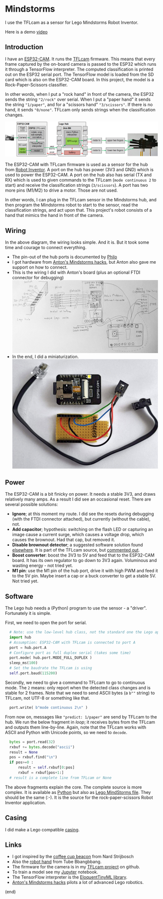 # Mindstorms
I use the TFLcam as a sensor for Lego Mindstorms Robot Inventor.

Here is a demo [video](https://youtu.be/sf4MbvWIKFw)


## Introduction
I have an [ESP32-CAM](https://www.aliexpress.com/item/1005001818136526.html).
It runs the [TFLcam](https://github.com/maarten-pennings/TFLcam) firmware.
This means that every frame captured by the on-board camera is passed to the ESP32 which runs it through a TensorFlow interpreter.
The computed classification is printed out on the ESP32 serial port.
The TensorFlow model is loaded from the SD card which is also on the ESP32-CAM board.
In this project, the model is a Rock-Paper-Scissors classifier.

In other words, when I put a "rock hand" in front of the camera, the ESP32 sends the string `"2/rock"` over serial.
When I put a "paper hand" it sends the string `"1/paper"`, and for a "scissors hand" `"3/scissors"`. 
If there is no hand, it sends `"0/none"`. TFLcam only sends strings when the classification changes.

![System overview](system.png)

The ESP32-CAM with TFLcam firmware is used as a sensor for the hub from
[Robot Inventor](https://www.lego.com/en-nl/product/robot-inventor-51515).
A port on the hub has power (3V3 and GND) which is used to power the ESP32-CAM.
A port on the hub also has serial (TX and RX) which is used to given commands to the TFLcam (`mode continuous 2` to start) 
and receive the classification strings (`3/scissors`).
A port has two more pins (M1/M2) to drive a motor. Those are not used.

In other words, I can plug in the TFLcam sensor in the Mindstorms hub, and then program
the Mindstorms robot to start to the sensor, read the classification strings, and act upon that.
This project's robot consists of a hand that mimics the hand in front of the camera.

## Wiring
In the above diagram, the wiring looks simple. 
And it is. But it took some time and courage to connect everything.

- The pin-out of the hub ports is documented by [Philo](https://www.philohome.com/wedo2reverse/connect.htm)
- I got hardware from [Anton's Mindstorms hacks](https://antonsmindstorms.com/product/uart-breakout-board-for-spike-and-ev3-openmv-compatible/),
  but Anton also gave me support on how to connect.
- This is the wiring I did with Anton's board (plus an optional FTDI connector for debugging)
  ![Wiring](wiring.jpg)
- In the end, I did a miniaturization.
  ![Miniaturization](mini.jpg)

## Power

The ESP32-CAM is a bit finicky on power. It needs a stable 3V3, and draws relatively many amps.
As a result I did see an occasional reset. There are several possible solutions:

- **Ignore**; at this moment my route. 
  I did see the resets during debugging (with the FTDI connector attached), but currently (without the cable), not.
- **Add capacitor**; hypothesis: switching on the flash LED or capturing an image cause a current surge,
  which causes a voltage drop, which causes the brownout. Had that cap, but removed it.
- **Disable brownout detector**; a suggested software solution found [elsewhere](https://randomnerdtutorials.com/esp32-cam-take-photo-save-microsd-card#:~:text=WRITE_PERI_REG,disable%20brownout%20detector).
  It is part of the TFLcam source, but [commented out](https://github.com/maarten-pennings/TFLcam/blob/main/TFLcam/TFLcam.ino#:~:text=setup,tflcam_disable_brownout();).
- **Boost converter**: boost the 3V3 to 5V and feed that to the ESP32-CAM board. It has its own regulator to go down to 3V3 again.
  Voluminous and wasting energy - not tried yet.
- **M1 pin**: use the M1 pin of the hub port, drive it with high PWM and feed it to the 5V pin. 
  Maybe insert a cap or a buck converter to get a stable 5V. Not tried yet.

## Software

The Lego hub needs a (Python) program to use the sensor - a "driver". 
Fortunately it is simple.

First, we need to open the port for serial.

```python
  # Note: use the low-level hub class, not the standard one the Lego app uses
  import hub 
  # Assumption: ESP32-CAM with TFLcam is connected to port A
  port = hub.port.A 
  # Configure port as full duplex serial (takes some time)
  port.mode( hub.port.MODE_FULL_DUPLEX )
  sleep_ms(100)
  # Set the baudrate the TFLcam is using
  self.port.baud(115200)
```


Secondly, we need to give a command to TFLcam to go to continuous mode.
The `2` means: only report when the detected class changes and is stable for 2 frames.
Note that we need to send ASCII bytes (a `b""` string) to TFLcam, 
not UTF-8 or something like that.

```python
  port.write( b"mode continuous 2\n" )
```

From now on, messages like `"predict: 1/paper"` are send by TFLcam to the hub.
We run the below fragment in _loop_; it receives bytes from the TFLcam 
and outputs them line-by-line. Again, note that the TFLcam works with ASCII 
and Python with Unicode points, so we need to `decode`.

```python
  bytes = port.read(32)
  rxbuf += bytes.decode("ascii")
  result = None
  pos = rxbuf.find("\n")
  if pos>=0 :
      result = self.rxbuf[0:pos]
      rxbuf = rxbuf[pos+1:]
  # result is a complete line from TFLcam or None
```

The above fragments explain the core. The complete source is more complex. 
It is available as [Python](RockPaperScissors.py) but also as [Lego MindStorms file](RockPaperScissors.lms). 
They should be the same (:-).
It is the source for the rock-paper-scissors Robot Inventor application.

## Casing

I did make a Lego compatible [casing](../casing).

## Links

- I got inspired by the [coffee cup beacon](https://www.facebook.com/groups/SPIKEcommunity/permalink/1357979457913616) from Nard Strijbosch 
- Also the [robot hand](https://www.facebook.com/groups/mindstormsrobotinventor/permalink/526502441696048/) from Tube Bbangbbang.
- The firmware for the camera is in my [TFLcam project](https://github.com/maarten-pennings/TFLcam) on github.
- To train a model see my [Jupyter](https://github.com/maarten-pennings/MachineLearning/blob/main/rock-paper-scissors/rock-paper-scissors.ipynb) notebook.
- The TensorFlow interpreter is the [EloquentTinyML library](https://github.com/eloquentarduino/EloquentTinyML).
- [Anton's Mindstorms hacks](https://antonsmindstorms.com/) pilots a lot of advanced Lego robotics.

(end)
